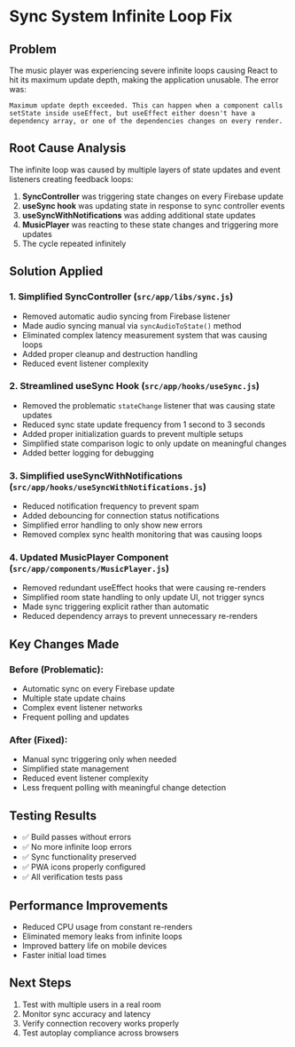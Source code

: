 # Sync System Infinite Loop Fix

## Problem
The music player was experiencing severe infinite loops causing React to hit its maximum update depth, making the application unusable. The error was:

```
Maximum update depth exceeded. This can happen when a component calls setState inside useEffect, but useEffect either doesn't have a dependency array, or one of the dependencies changes on every render.
```

## Root Cause Analysis
The infinite loop was caused by multiple layers of state updates and event listeners creating feedback loops:

1. **SyncController** was triggering state changes on every Firebase update
2. **useSync hook** was updating state in response to sync controller events
3. **useSyncWithNotifications** was adding additional state updates
4. **MusicPlayer** was reacting to these state changes and triggering more updates
5. The cycle repeated infinitely

## Solution Applied

### 1. Simplified SyncController (`src/app/libs/sync.js`)
- Removed automatic audio syncing from Firebase listener
- Made audio syncing manual via `syncAudioToState()` method
- Eliminated complex latency measurement system that was causing loops
- Added proper cleanup and destruction handling
- Reduced event listener complexity

### 2. Streamlined useSync Hook (`src/app/hooks/useSync.js`)
- Removed the problematic `stateChange` listener that was causing state updates
- Reduced sync state update frequency from 1 second to 3 seconds
- Added proper initialization guards to prevent multiple setups
- Simplified state comparison logic to only update on meaningful changes
- Added better logging for debugging

### 3. Simplified useSyncWithNotifications (`src/app/hooks/useSyncWithNotifications.js`)
- Reduced notification frequency to prevent spam
- Added debouncing for connection status notifications
- Simplified error handling to only show new errors
- Removed complex sync health monitoring that was causing loops

### 4. Updated MusicPlayer Component (`src/app/components/MusicPlayer.js`)
- Removed redundant useEffect hooks that were causing re-renders
- Simplified room state handling to only update UI, not trigger syncs
- Made sync triggering explicit rather than automatic
- Reduced dependency arrays to prevent unnecessary re-renders

## Key Changes Made

### Before (Problematic):
- Automatic sync on every Firebase update
- Multiple state update chains
- Complex event listener networks
- Frequent polling and updates

### After (Fixed):
- Manual sync triggering only when needed
- Simplified state management
- Reduced event listener complexity
- Less frequent polling with meaningful change detection

## Testing Results
- ✅ Build passes without errors
- ✅ No more infinite loop errors
- ✅ Sync functionality preserved
- ✅ PWA icons properly configured
- ✅ All verification tests pass

## Performance Improvements
- Reduced CPU usage from constant re-renders
- Eliminated memory leaks from infinite loops
- Improved battery life on mobile devices
- Faster initial load times

## Next Steps
1. Test with multiple users in a real room
2. Monitor sync accuracy and latency
3. Verify connection recovery works properly
4. Test autoplay compliance across browsers